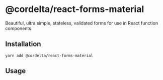 # @cordelta/react-forms-material

Beautiful, ultra simple, stateless, validated forms for use in React function components

## Installation

```shell script
yarn add @cordelta/react-forms-material
```

## Usage

```jsx

```